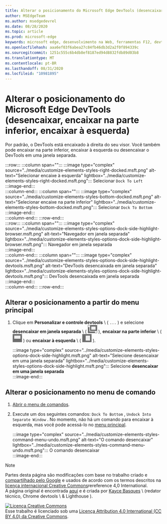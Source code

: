 ```yaml
---
title: Alterar o posicionamento do Microsoft Edge DevTools (desencaixar, encaixar na parte inferior, encaixar à esquerda)
author: MSEdgeTeam
ms.author: msedgedevrel
ms.date: 08/28/2020
ms.topic: article
ms.prod: microsoft-edge
keywords: microsoft edge, desenvolvimento na Web, ferramentas F12, devtools
ms.openlocfilehash: aaa6ef03f6abea27c84fb46db3d2a2f0f894339c
ms.sourcegitcommit: 1251c555c6b4db8ef8187ed94d8832fdb89d03b8
ms.translationtype: MT
ms.contentlocale: pt-BR
ms.lasthandoff: 08/31/2020
ms.locfileid: "10981895"
---
```

<!-- Copyright Kayce Basques 

   Licensed under the Apache License, Version 2.0 (the "License");
   you may not use this file except in compliance with the License.
   You may obtain a copy of the License at

       https://www.apache.org/licenses/LICENSE-2.0

   Unless required by applicable law or agreed to in writing, software
   distributed under the License is distributed on an "AS IS" BASIS,
   WITHOUT WARRANTIES OR CONDITIONS OF ANY KIND, either express or implied.
   See the License for the specific language governing permissions and
   limitations under the License.  -->





# Alterar o posicionamento do Microsoft Edge DevTools (desencaixar, encaixar na parte inferior, encaixar à esquerda)   



Por padrão, o DevTools está encaixado à direita do seu visor.  Você também pode encaixar na parte inferior, encaixar à esquerda ou desencaixar o DevTools em uma janela separada.  

:::row:::
   :::column span="":::
      :::image type="complex" source="../media/customize-elements-styles-right-docked.msft.png" alt-text="Selecionar encaixe à esquerda" lightbox="../media/customize-elements-styles-right-docked.msft.png":::
         Selecionar `Dock To Left`  
      :::image-end:::  
   :::column-end:::
   :::column span="":::
      :::image type="complex" source="../media/customize-elements-styles-bottom-docked.msft.png" alt-text="Selecionar encaixe na parte inferior" lightbox="../media/customize-elements-styles-bottom-docked.msft.png":::
         Selecionar `Dock To Bottom`  
      :::image-end:::  
   :::column-end:::
:::row-end:::  
:::row:::
   :::column span="":::
      :::image type="complex" source="../media/customize-elements-styles-options-dock-side-highlight-browser.msft.png" alt-text="Navegador em janela separada" lightbox="../media/customize-elements-styles-options-dock-side-highlight-browser.msft.png":::
         Navegador em janela separada  
      :::image-end:::  
   :::column-end:::
   :::column span="":::
      :::image type="complex" source="../media/customize-elements-styles-options-dock-side-highlight-devtools.msft.png" alt-text="DevTools desencaixada em janela separada" lightbox="../media/customize-elements-styles-options-dock-side-highlight-devtools.msft.png":::
         DevTools desencaixada em janela separada  
      :::image-end:::  
   :::column-end:::
:::row-end:::  

## Alterar o posicionamento a partir do menu principal   

1.  Clique em **Personalizar e controle devtools** \ ( `...` \) e selecione **desencaixar em janela separada** \ ( ![ desencaixar ][ImageUndockIcon] \), **encaixar na parte inferior** \ ( ![ encaixar a parte inferior ][ImageBottomIcon] \) ou **encaixar à esquerda** \ ( ![ encaixar à esquerda ][ImageLeftIcon] \).  
    
    :::image type="complex" source="../media/customize-elements-styles-options-dock-side-highlight.msft.png" alt-text="Selecione desencaixar em uma janela separada" lightbox="../media/customize-elements-styles-options-dock-side-highlight.msft.png":::
       Selecione **desencaixar em uma janela separada**  
    :::image-end:::  
    
## Alterar o posicionamento no menu de comando   

1.  [Abrir o menu de comandos][DevtoolsCommandMenu].  
1.  Execute um dos seguintes comandos: `Dock To Bottom` , `Undock Into Separate Window` .  No momento, não há um comando para encaixar à esquerda, mas você pode acessá-lo no [menu principal](#change-placement-from-the-main-menu).  
    
    :::image type="complex" source="../media/customize-elements-styles-command-menu-undo.msft.png" alt-text="O comando desencaixar" lightbox="../media/customize-elements-styles-command-menu-undo.msft.png":::
       O comando desencaixar  
    :::image-end:::  
    
<!--  
 


-->  

<!-- image links -->  

[ImageUndockIcon]: ../media/undock-icon.msft.png  
[ImageBottomIcon]: ../media/bottom-icon.msft.png  
[ImageLeftIcon]: ../media/left-icon.msft.png  

<!-- links -->  

[DevtoolsCommandMenu]: ../command-menu/index.md "Executar comandos com o menu de comando do Microsoft Edge DevTools | Documentos da Microsoft"  

> [!NOTE]
> Partes desta página são modificações com base no trabalho criado e [compartilhado pelo Google][GoogleSitePolicies] e usados de acordo com os termos descritos na [licença internacional Creative Commons][CCA4IL]rereference 4,0 International.  
> A página original é encontrada [aqui](https://developers.google.com/web/tools/chrome-devtools/customize/placement) e é criada por [Kayce Basques][KayceBasques] \ (redator técnico, Chrome devtools \ & Lighthouse \).  

[![Licença Creative Commons][CCby4Image]][CCA4IL]  
Esse trabalho é licenciado sob uma [Licença Attribution 4.0 International (CC BY 4.0) da Creative Commons][CCA4IL].  

[CCA4IL]: https://creativecommons.org/licenses/by/4.0  
[CCby4Image]: https://i.creativecommons.org/l/by/4.0/88x31.png  
[GoogleSitePolicies]: https://developers.google.com/terms/site-policies  
[KayceBasques]: https://developers.google.com/web/resources/contributors/kaycebasques  
